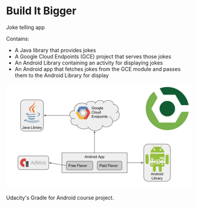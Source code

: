 # Build It Bigger

Joke telling app


Contains:
* A Java library that provides jokes
* A Google Cloud Endpoints (GCE) project that serves those jokes
* An Android Library containing an activity for displaying jokes
* An Android app that fetches jokes from the GCE module and passes them to the Android Library for display

<img src="https://raw.githubusercontent.com/artem-p/BuildItBigger/master/img/builditbigger.png"/>

Udacity's Gradle for Android course project.